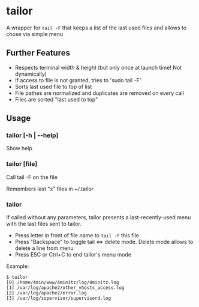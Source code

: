# tailor
A wrapper for ```tail -F``` that keeps a list of the last used files and allows to chose via simple menu

## Further Features
* Respects terminal width & height (but only once at launch time! Not dynamically)
* If access to file is not granted, tries to 'sudo tail -F'
* Sorts last used file to top of list
* File pathes are normalized and duplicates are removed on every call
* Files are sorted "last used to top"

## Usage
### tailor [-h | --help]
Show help

### tailor [file]
Call tail -F on the file

Remembers last "x" files in ~/.tailor

### tailor
If called without any parameters, tailor presents a last-recently-used menu with the last files sent to tailor. 

* Press letter in front of file name to ```tail -F``` this file
* Press "Backspace" to toggle tail <=> delete mode. Delete mode allows to delete a line from menu
* Press ESC or Ctrl+C to end tailor's menu mode

Example:

    $ tailor
    [0] /home/4min/www/4minitz/log/4minitz.log
    [1] /var/log/apache2/other_vhosts_access.log
    [2] /var/log/apache2/error.log
    [3] /var/log/supervisor/supervisord.log

